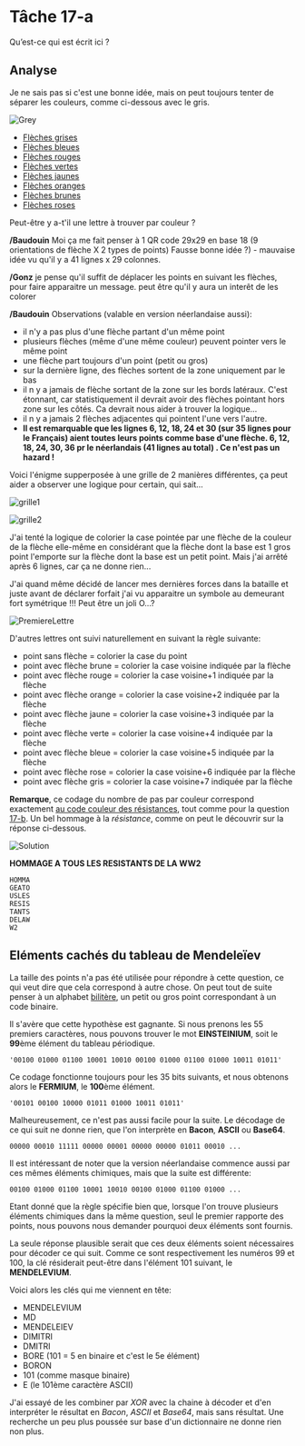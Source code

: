 # Tâche 17-a

Qu’est-ce qui est écrit ici ?

## Analyse

Je ne sais pas si c'est une bonne idée, mais on peut toujours tenter de séparer les couleurs, comme ci-dessous avec le gris.

![Grey](17-Grey.jpg)

* [Flèches grises](17-Grey.jpg)
* [Flèches bleues](17-Blue.jpg)
* [Flèches rouges](17-Red.jpg)
* [Flèches vertes](17-Green.jpg)
* [Flèches jaunes](17-Yellow.jpg)
* [Flèches oranges](17-Orange.jpg)
* [Flèches brunes](17-Brown.jpg)
* [Flèches roses](17-Pink.jpg)

Peut-être y a-t'il une lettre à trouver par couleur ?

**/Baudouin**
Moi ça me fait penser à 1 QR code 29x29 en base 18 (9 orientations de flèche X 2 types de points) 
Fausse bonne idée ?) - mauvaise idée vu qu'il y a 41 lignes x 29 colonnes.

**/Gonz**
je pense qu'il suffit de déplacer les points en suivant les flèches, pour faire apparaitre un message. peut être qu'il y aura un interêt de les colorer 

**/Baudouin**
Observations (valable en version néerlandaise aussi):
- il n'y a pas plus d'une flèche partant d'un même point
- plusieurs flèches (même d'une même couleur) peuvent pointer vers le même point
- une flèche part toujours d'un point (petit ou gros)
- sur la dernière ligne, des flèches sortent de la zone uniquement par le bas
- il n y a jamais de flèche sortant de la zone sur les bords latéraux. C'est étonnant, car statistiquement il devrait avoir des flèches pointant hors zone sur les côtés. Ca devrait nous aider à trouver la logique...
- il n y a jamais 2 flèches adjacentes qui pointent l'une vers l'autre.
- **Il  est remarquable que les lignes 6, 12, 18, 24 et 30 (sur 35 lignes pour le Français) aient toutes leurs points comme base d'une flèche. 6, 12, 18, 24, 30, 36 pr le néerlandais (41 lignes au total) . Ce n'est pas un hazard !**

Voici l'énigme supperposée à une grille de 2 manières différentes, ça peut aider a observer une logique pour certain, qui sait...

![grille1](17-grilleautour.jpg)

![grille2](17-grillecentree.jpg)

J'ai tenté la logique de colorier la case pointée par une flèche de la couleur de la flèche elle-même en considérant que la flèche dont la base est 1 gros point l'emporte sur la flèche dont la base est un petit point. Mais j'ai arrêté après 6 lignes, car ça ne donne rien...

J'ai quand même décidé de lancer mes dernières forces dans la bataille et juste avant de déclarer forfait j'ai vu apparaitre un symbole au demeurant fort symétrique !!! Peut être un joli O...?

![PremiereLettre](17-lettre1.png)

D'autres lettres ont suivi naturellement en suivant la règle suivante:
* point sans flèche = colorier la case du point
* point avec flèche brune = colorier la case voisine indiquée par la flèche
* point avec flèche rouge = colorier la case voisine+1 indiquée par la flèche
* point avec flèche orange = colorier la case voisine+2 indiquée par la flèche
* point avec flèche jaune = colorier la case voisine+3 indiquée par la flèche
* point avec flèche verte = colorier la case voisine+4 indiquée par la flèche
* point avec flèche bleue = colorier la case voisine+5 indiquée par la flèche
* point avec flèche rose = colorier la case voisine+6 indiquée par la flèche
* point avec flèche gris = colorier la case voisine+7 indiquée par la flèche

**Remarque**, ce codage du nombre de pas par couleur correspond exactement [au code couleur des résistances](https://fr.wikipedia.org/wiki/CEI_60757), tout comme pour la question [17-b](P17b.md). Un bel hommage à la *résistance*, comme on peut le découvrir sur la réponse ci-dessous.


![Solution](17.jpg)

**HOMMAGE A TOUS LES RESISTANTS DE LA WW2**

```
HOMMA
GEATO
USLES
RESIS
TANTS
DELAW
W2
```

## Eléments cachés du tableau de Mendeleïev

La taille des points n'a pas été utilisée pour répondre à cette question, ce qui veut dire que cela correspond à autre chose. On peut tout de suite penser à un alphabet [bilitère](https://www.apprendre-en-ligne.net/crypto/stegano/bilitere.html), un petit ou gros point correspondant à un code binaire.

Il s'avère que cette hypothèse est gagnante. Si nous prenons les 55 premiers caractères, nous pouvons trouver le mot **EINSTEINIUM**, soit le **99**ème élément du tableau périodique.

```
'00100 01000 01100 10001 10010 00100 01000 01100 01000 10011 01011'
```

Ce codage fonctionne toujours pour les 35 bits suivants, et nous obtenons alors le **FERMIUM**, le **100**ème élément.

```
'00101 00100 10000 01011 01000 10011 01011'
```

Malheureusement, ce n'est pas aussi facile pour la suite. Le décodage de ce qui suit ne donne rien, que l'on interprète en **Bacon**, **ASCII** ou **Base64**.

```
00000 00010 11111 00000 00001 00000 00000 01011 00010 ... 
```

Il est intéressant de noter que la version néerlandaise commence aussi par ces mêmes éléments chimiques, mais que la suite est différente:

```
00100 01000 01100 10001 10010 00100 01000 01100 01000 ...
```

Etant donné que la règle spécifie bien que, lorsque l'on trouve plusieurs éléments chimiques dans la même question, seul le premier rapporte des points, nous pouvons nous demander pourquoi deux éléments sont fournis.

La seule réponse plausible serait que ces deux éléments soient nécessaires pour décoder ce qui suit. Comme ce sont respectivement les numéros 99 et 100, la clé résiderait peut-être dans l'élément 101 suivant, le **MENDELEVIUM**.

Voici alors les clés qui me viennent en tête:
* MENDELEVIUM
* MD
* MENDELEIEV
* DIMITRI
* DMITRI
* BORE (101 = 5 en binaire et c'est le 5e élément)
* BORON
* 101 (comme masque binaire)
* E (le 101ème caractère ASCII)

J'ai essayé de les combiner par *XOR* avec la chaine à décoder et d'en interpréter le résultat en *Bacon*, *ASCII* et *Base64*, mais sans résultat. Une recherche un peu plus poussée sur base d'un dictionnaire ne donne rien non plus.

